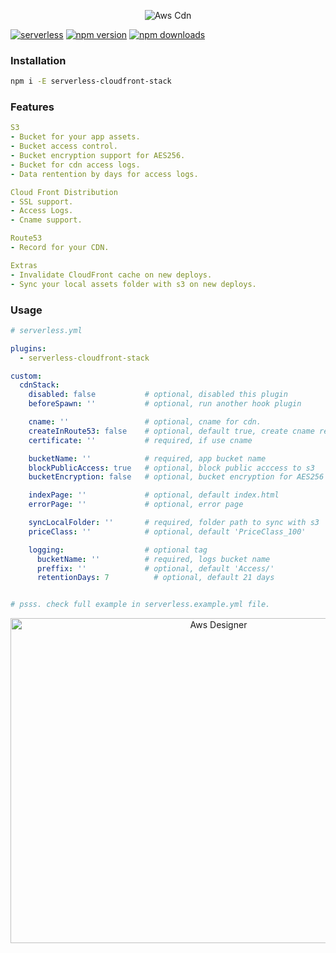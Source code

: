 <p align="center">
  <img alt="Aws Cdn" src="https://user-images.githubusercontent.com/621906/79572060-adf02b00-8092-11ea-9a43-76ba7f66a0a5.jpg">
</p>

[![serverless](http://public.serverless.com/badges/v3.svg)](http://www.serverless.com)
[![npm version](https://badge.fury.io/js/serverless-cloudfront-stack.svg)](https://badge.fury.io/js/serverless-cloudfront-stack)
[![npm downloads](https://img.shields.io/npm/dt/serverless-cloudfront-stack.svg?style=flat)](https://www.npmjs.com/package/serverless-cloudfront-stack)


### Installation
```bash
npm i -E serverless-cloudfront-stack
```

### Features
```yaml
S3
- Bucket for your app assets.
- Bucket access control.
- Bucket encryption support for AES256.
- Bucket for cdn access logs.
- Data rentention by days for access logs.

Cloud Front Distribution
- SSL support.
- Access Logs.
- Cname support.

Route53
- Record for your CDN.

Extras
- Invalidate CloudFront cache on new deploys.
- Sync your local assets folder with s3 on new deploys.
```

### Usage
```yaml
# serverless.yml

plugins:
  - serverless-cloudfront-stack

custom:
  cdnStack:
    disabled: false           # optional, disabled this plugin
    beforeSpawn: ''           # optional, run another hook plugin

    cname: ''                 # optional, cname for cdn.
    createInRoute53: false    # optional, default true, create cname record
    certificate: ''           # required, if use cname

    bucketName: ''            # required, app bucket name
    blockPublicAccess: true   # optional, block public acccess to s3
    bucketEncryption: false   # optional, bucket encryption for AES256

    indexPage: ''             # optional, default index.html
    errorPage: ''             # optional, error page

    syncLocalFolder: ''       # required, folder path to sync with s3
    priceClass: ''            # optional, default 'PriceClass_100'

    logging:                  # optional tag
      bucketName: ''          # required, logs bucket name
      preffix: ''             # optional, default 'Access/'
      retentionDays: 7          # optional, default 21 days


# psss. check full example in serverless.example.yml file.
```


<p align="center">
  <img alt="Aws Designer" width="650" height="520" src="https://user-images.githubusercontent.com/621906/79576361-881a5480-8099-11ea-83f5-f138a415a237.png">
</p>
